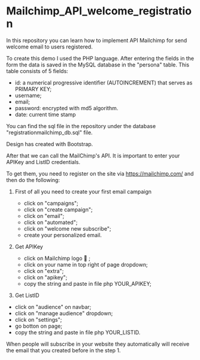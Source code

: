 # Mailchimp_API_welcome_registration
In this repository you can learn how to implement API Mailchimp for send welcome email to users registered. 




To create this demo I used the PHP language. 
After entering the fields in the form the data is saved in the MySQL database in the "persona" table.
This table consists of 5 fields:

- id: a numerical progressive identifier (AUTOINCREMENT) that serves as PRIMARY KEY;
- username;
- email;
- password: encrypted with md5 algorithm. 
- date: current time stamp

You can find the sql file in the repository under the database "registrationmailchimp_db.sql" file.

Design has created with Bootstrap.

After that we can call the MailChimp's API.
It is important to enter your APIKey and ListID credentials.

To get them, you need to register on the site via https://mailchimp.com/ and then do the following:

1. First of all you need to create your first email campaign
    - click on "campaigns";
    - click on "create campaign";
    - click on "email";
    - click on "automated";
    - click on "welcome new subscribe";
    - create your personalized email.
    
2. Get APIKey
   - click on Mailchimp logo :monkey: ;
   - click on your name in top right of page dropdown;
   - click on "extra";
   - click on "apikey";
   - copy the string and paste in file php YOUR_APIKEY;
 
3. Get ListID
  - click on "audience" on navbar; 
  - click on "manage audience" dropdown;
  - click on "settings";
  - go botton on page;
  - copy the string and paste in file php YOUR_LISTID.
  
When people will subscribe in your website they automatically will receive the email that you created before in the step 1.
